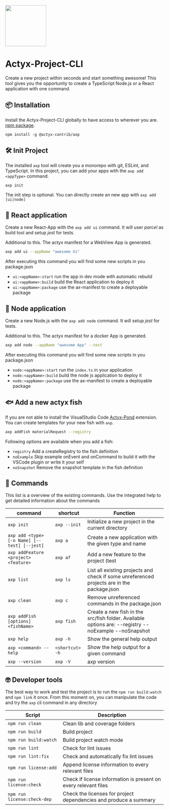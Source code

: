 <img width="130px" src="https://raw.githubusercontent.com/actyx-contrib/axp/master/axp-icon.png">

# Actyx-Project-CLI

Create a new project within seconds and start something awesome! This tool gives you the opportunity to create a TypeScript Node.js or a React application with one command.

## 📦 Installation

Install the Actyx-Project-CLI globally to have access to wherever you are. [npm package](https://www.npmjs.com/package/@actyx-contrib/axp).

```shell
npm install -g @actyx-contrib/axp
```

## 🛠️ Init Project

The installed `axp` tool will create you a monorepo with git, ESLint, and TypeScript. In this project, you can add your apps with the `axp add <appType>` command.

```bash
axp init
```

The init step is optional. You can directly create an new app with `axp add [ui|node]`

## 📑 React application

Create a new React-App with the `axp add ui` command. It will user *parcel* as build tool and setup *jest* for tests.

Additional to this. The actyx manifest for a WebView App is generated.

```bash
axp add ui --appName "awesome Ui"
```

After executing this command you will find some new scripts in you package.json

- `ui:<appName>:start` run the app in dev mode with automatic rebuild
- `ui:<appName>:build` build the React application to deploy it
- `ui:<appName>:package` use the ax-manifest to create a deployable package

## 📑 Node application

Create a new Node.js with the `axp add node` command. It will setup *jest* for tests.

Additional to this. The actyx manifest for a docker App is generated.

```bash
axp add node --appName "awesome App" --test
```

After executing this command you will find some new scripts in you package.json

- `node:<appName>:start` run the `index.ts` in your application
- `node:<appName>:build` build the node js application to deploy it
- `node:<appName>:package` use the ax-manifest to create a deployable package

## 🐟 Add a new actyx fish

If you are not able to install the VisualStudio Code [Actyx-Pond](https://marketplace.visualstudio.com/items?itemName=Actyx.actyx-pond) extension. You can create templates for your new fish with `axp`.

```bash
axp addFish materialRequest --registry
```

Following options are available when you add a fish:

- `registry` Add a createRegistry to the fish definition
- `noExample` Skip example onEvent and onCommand to build it with the VSCode plugin or write it your self
- `noSnapshot` Remove the snapshot template in the fish definition

## 📖 Commands

This list is a overview of the existing commands. Use the integrated help to get detailed information about the commands

| command | shortcut | Function  |
|---|---|---|
| `axp init` | `axp --init` | Initialize a new project in the current directory |
| `axp add <type> [-n Name] [--test] [--jest]` | `axp a` | Create a new application with the given type and name |
| `axp addFeature <project> <feature>` | `axp af` | Add a new feature to the project (test|jest|storybook) |
| `axp list` | `axp ls` | List all existing projects and check if some unreferenced projects are in the package.json |
| `axp clean` | `axp c` | Remove unreferenced commands in the package.json |
| `axp addFish [options] <fishName>` | `axp fish` | Create a new fish in the src/fish folder. Available options are: --registry --noExample --noSnapshot|
| `axp help` | `axp -h` | Show the general help output |
| `axp <command> --help` | `<shortcut> -h` | Show the help output for a given command |
| `axp --version` | `axp -V` | axp version |

## 🤓 Developer tools

The best way to work and test the project is to run the `npm run build:watch` and `npm link` it once. From this moment on, you can manipulate the code and try the `axp` cli command in any directory

| Script | Description  |
|---|---|
| `npm run clean` | Clean lib and coverage folders |
| `npm run build` | Build project |
| `npm run build:watch` | Build project watch mode |
| `npm run lint` | Check for lint issues |
| `npm run lint:fix` | Check and automatically fix lint issues |
| `npm run license:add` | Append license information to every relevant files |
| `npm run license:check` | Check if license information is present on every relevant files |
| `npm run license:check-dep` | Check the licenses for project dependencies and produce a summary |
